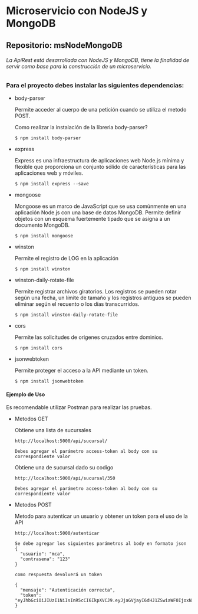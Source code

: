# Microservicio con NodeJS y MongoDB
## Repositorio: msNodeMongoDB

###### La ApiRest está desarrollada con NodeJS y MongoDB, tiene la finalidad de servir como base para la construcción de un microservicio.

### Para el proyecto debes instalar las siguientes dependencias:

- body-parser
  
  Permite acceder al cuerpo de una petición cuando se utiliza el metodo POST.
  
  Como realizar la instalación de la libreria body-parser?
  ```
  $ npm install body-parser
  ```

- express

  Express es una infraestructura de aplicaciones web Node.js mínima y flexible que proporciona un conjunto sólido de características para las aplicaciones web y móviles.
  ```
  $ npm install express --save
  ```

- mongoose

  Mongoose es un marco de JavaScript que se usa comúnmente en una aplicación Node.js con una base de datos MongoDB.
  Permite definir objetos con un esquema fuertemente tipado que se asigna a un documento MongoDB.
  ```
  $ npm install mongoose
  ```

- winston

  Permite el registro de LOG en la aplicación
  
  ```
  $ npm install winston
  ```
  
- winston-daily-rotate-file

  Permite registrar archivos giratorios. Los registros se pueden rotar según una fecha, un límite de tamaño y los registros   antiguos se pueden eliminar según el recuento o los días transcurridos.

  ```
  $ npm install winston-daily-rotate-file
  ```

- cors

  Permite las solicitudes de origenes cruzados entre dominios.
 
  ```
  $ npm install cors
  ```
 
- jsonwebtoken
 
  Permite proteger el acceso a la API mediante un token.
 
  ```
  $ npm install jsonwebtoken
  ```
 
 
#### Ejemplo de Uso

Es recomendable utilizar Postman para realizar las pruebas.

- Metodos GET


  Obtiene una lista de sucursales 
  ``` 
  http://localhost:5000/api/sucursal/

  Debes agregar el parámetro access-token al body con su correspondiente valor
  ```

  Obtiene una de sucursal dado su codigo
  ``` 
  http://localhost:5000/api/sucursal/350

  Debes agregar el parámetro access-token al body con su correspondiente valor
  ```

- Metodos POST

  Metodo para autenticar un usuario y obtener un token para el uso de la API
  ```
  http://localhost:5000/autenticar

  Se debe agregar los siguientes parámetros al body en formato json
  {
    "usuario": "mca",
    "contrasena": "123"
  } 

  como respuesta devolverá un token

  {
    "mensaje": "Autenticación correcta",
    "token": "eyJhbGciOiJIUzI1NiIsInR5cCI6IkpXVCJ9.eyJjaGVjayI6dHJ1ZSwiaWF0IjoxNTkzNDYxOTA1LCJleHAiOjE1OTM0NjMzNDV9.7SHReWejZBOPVU9rNUaqNN0HeHUY2GfokSULVkBj42c"   
  }
  ```








